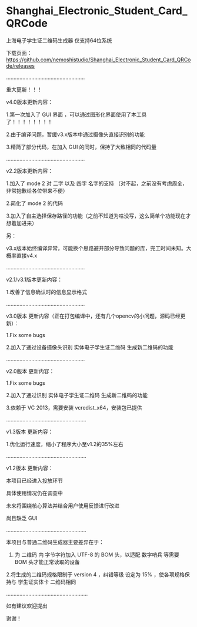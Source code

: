 # Shanghai_Electronic_Student_Card_QRCode
上海电子学生证二维码生成器  仅支持64位系统

下载页面：https://github.com/nemoshistudio/Shanghai_Electronic_Student_Card_QRCode/releases

.....................................................

重大更新！！！

v4.0版本更新内容：

1.第一次加入了 GUI 界面 ，可以通过图形化界面使用了本工具了！！！！！！！！

2.由于编译问题，暂缓v3.x版本中通过摄像头直接识别的功能

3.精简了部分代码，在加入 GUI 的同时，保持了大致相同的代码量

.....................................................

v2.2版本更新内容：

1.加入了 mode 2 对 二字 以及 四字 名字的支持 （对不起，之前没有考虑周全，非常抱歉给各位带来不便）

2.简化了 mode 2 的代码

3.加入了自主选择保存路径的功能（之前不知道为啥没写，这么简单个功能现在才想着加进来）

另：

v3.x版本始终编译异常，可能换个思路避开部分导致问题的库，完工时间未知。大概率直接v4.x

.....................................................

v2.1/v3.1版本更新内容：

1.改善了信息确认时的信息显示格式

.....................................................

v3.0版本 更新内容（正在打包编译中，还有几个opencv的小问题，源码已经更新）：

1.Fix some bugs

2.加入了通过设备摄像头识别 实体电子学生证二维码 生成新二维码的功能

.....................................................

v2.0版本 更新内容：


1.Fix some bugs


2.加入了通过识别 实体电子学生证二维码 生成新二维码的功能


3.依赖于 VC 2013，需要安装 vcredist_x64，安装包已提供

......................................................

v1.3版本 更新内容：

1.优化运行速度，缩小了程序大小至v1.2的35%左右

......................................................

v1.2版本 更新内容：

本项目已经进入投放环节

具体使用情况仍在调查中

未来将围绕核心算法并结合用户使用反馈进行改进

尚且缺乏 GUI 

......................................................

本项目与普通二维码生成器主要差异在于：

1. 为 二维码 内 字节字符加入 UTF-8 的 BOM 头，以适配 数字哨兵 等需要 BOM 头才能正常读取的设备
  
2.将生成的二维码规格限制于 version 4 ，纠错等级 设定为 15% ，使各项规格保持与 学生证实体卡 二维码相同

.......................................................

如有建议欢迎提出

谢谢！
